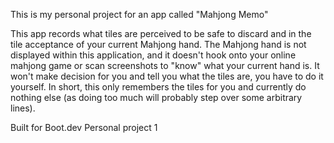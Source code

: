 This is my personal project for an app called "Mahjong Memo"

This app records what tiles are perceived to be safe to discard and in the tile acceptance of your current Mahjong hand.
The Mahjong hand is not displayed within this application, and it doesn't hook onto your online mahjong game or scan screenshots to "know" what your current hand is. It won't make decision for you and tell you what the tiles are, you have to do it yourself.
In short, this only remembers the tiles for you and currently do nothing else (as doing too much will probably step over some arbitrary lines).

Built for Boot.dev Personal project 1
